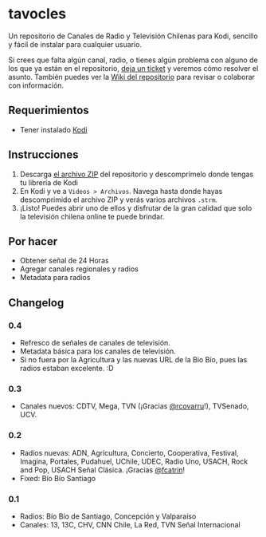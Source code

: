 # tavocles

Un repositorio de Canales de Radio y Televisión Chilenas para Kodi, sencillo y fácil de instalar para cualquier usuario.

Si crees que falta algún canal, radio, o tienes algún problema con alguno de los que ya están en el repositorio, [deja un ticket](https://github.com/noquierouser/tavocles/issues/new) y veremos cómo resolver el asunto. También puedes ver la [Wiki del repositorio](https://github.com/noquierouser/tavocles/wiki) para revisar o colaborar con información.

## Requerimientos

* Tener instalado [Kodi](http://kodi.tv)

## Instrucciones

1. Descarga [el archivo ZIP](https://github.com/noquierouser/tavocles/archive/master.zip) del repositorio y descomprímelo donde tengas tu librería de Kodi
2. En Kodi y ve a `Videos > Archivos`. Navega hasta donde hayas descomprimido el archivo ZIP y verás varios archivos `.strm`.
3. ¡Listo! Puedes abrir uno de ellos y disfrutar de la gran calidad que solo la televisión chilena online te puede brindar.

## Por hacer

* Obtener señal de 24 Horas
* Agregar canales regionales y radios
* Metadata para radios

## Changelog

### 0.4
* Refresco de señales de canales de televisión.
* Metadata básica para los canales de televisión.
* Si no fuera por la Agricultura y las nuevas URL de la Bio Bío, pues las radios estaban excelente. :D

### 0.3
* Canales nuevos: CDTV, Mega, TVN (¡Gracias [@rcovarru](http://twitter.com/rcovarru)!), TVSenado, UCV.

### 0.2
* Radios nuevas: ADN, Agricultura, Concierto, Cooperativa, Festival, Imagina, Portales, Pudahuel, UChile, UDEC, Radio Uno, USACH, Rock and Pop, USACH Señal Clásica. ¡Gracias [@fcatrin](http://twitter.com/fcatrin)!
* Fixed: Bío Bío Santiago

### 0.1
* Radios: Bío Bío de Santiago, Concepción y Valparaíso
* Canales: 13, 13C, CHV, CNN Chile, La Red, TVN Señal Internacional